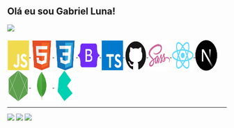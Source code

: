 ## Olá eu sou Gabriel Luna!

<div align="left">
  <a href="https://github.com/GabrielLuna1">
 
  <img height="180em" src="https://github-readme-stats.vercel.app/api/top-langs/?username=GabrielLuna1&layout=compact&langs_count=7&theme=dark"/>
</div>
<div style="display: inline_block"><br>
  <img align="center" alt="GL-Js" height="70" width="50" src="https://raw.githubusercontent.com/devicons/devicon/master/icons/javascript/javascript-plain.svg">
  <img align="center" alt="GL-HTML" height="70" width="50" src="https://raw.githubusercontent.com/devicons/devicon/master/icons/html5/html5-original.svg">
  <img align="center" alt="GL-CSS" height="70" width="50" src="https://raw.githubusercontent.com/devicons/devicon/master/icons/css3/css3-original.svg">
  <img align="center" alt="Bootstrap" height="70" width="50" src="https://raw.githubusercontent.com/devicons/devicon/master/icons/bootstrap/bootstrap-plain.svg">
  <img align="center" alt="TypeScript" height="70" width="50" src="https://raw.githubusercontent.com/devicons/devicon/master/icons/typescript/typescript-plain.svg">
  <img align="center" alt="GitHub" height="70" width="50" src="https://raw.githubusercontent.com/devicons/devicon/master/icons/github/github-original.svg">
  <img align="center" alt="Sass" height="70" width="50" src="https://raw.githubusercontent.com/devicons/devicon/master/icons/sass/sass-original.svg">
  <img align="center" alt="React" height="70" width="50" src="https://raw.githubusercontent.com/devicons/devicon/master/icons/react/react-original.svg">
  <img align="center" alt="Next.js" height="70" width="50" src="https://raw.githubusercontent.com/devicons/devicon/master/icons/nextjs/nextjs-original.svg">
  <img align="center" alt="Node.js" height="70" width="50" src="https://raw.githubusercontent.com/devicons/devicon/master/icons/nodejs/nodejs-plain.svg">
  <img align="center" alt="MongoDB" height="70" width="50" src="https://raw.githubusercontent.com/devicons/devicon/master/icons/mongodb/mongodb-original.svg">
  <img align="center" alt="Bulma" height="70" width="50" src="https://raw.githubusercontent.com/devicons/devicon/master/icons/bulma/bulma-plain.svg">
</div>


 ---
  
 <div> 
   <a href="https://instagram.com/Biel.Luna" target="_blank"><img src="https://img.shields.io/badge/-Instagram-         %23E4405F?style=for-the-badge&logo=instagram&logoColor=white" target="_blank"></a>
  <a href = "mailto:gabriellunajob@gmail.com"><img src="https://img.shields.io/badge/-Gmail-%23333?style=for-the-badge&logo=gmail&logoColor=white" target="_blank"></a>
  <a href="https://www.linkedin.com/in/gabriel-luna-14b00821b/" target="_blank"><img      src="https://img.shields.io/badge/-LinkedIn-%230077B5?style=for-the-badge&logo=linkedin&logoColor=white" target="_blank"></a>
 </div>

  ##
<div> 
  <img src="https://media1.giphy.com/media/v1.Y2lkPTc5MGI3NjExYmxoMzluNnZkNzc0ZHYzYWxqdHhsbG8wZDMxajBhMG1kOWtyYXluYSZlcD12MV9pbnRlcm5hbF9naWZfYnlfaWQmY3Q9Zw/qgQUggAC3Pfv687qPC/giphy.gif" alt="">
</div>
 

  
